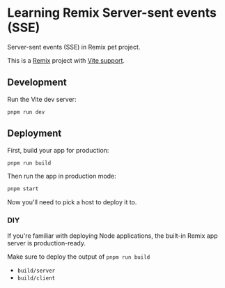 # Learning Remix Server-sent events (SSE)

Server-sent events (SSE) in Remix pet project.

This is a [Remix](https://remix.run/docs) project with [Vite support](https://remix.run/docs/en/main/future/vite).

## Development

Run the Vite dev server:

```shellscript
pnpm run dev
```

## Deployment

First, build your app for production:

```sh
pnpm run build
```

Then run the app in production mode:

```sh
pnpm start
```

Now you'll need to pick a host to deploy it to.

### DIY

If you're familiar with deploying Node applications, the built-in Remix app server is production-ready.

Make sure to deploy the output of `pnpm run build`

- `build/server`
- `build/client`
